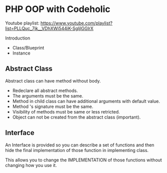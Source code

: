 # PHP OOP with Codeholic

Youtube playlist: https://www.youtube.com/playlist?list=PLLQuc_7jk__VDhXWi544iK-SgljlGGlrX

Introduction

- Class/Blueprint
- Instance

## Abstract Class

Abstract class can have method without body.

- Redeclare all abstract methods.
- The arguments must be the same.
- Method in child class can have additional arguments with default value.
- Method 's signature must be the same.
- Visibility of methods must be same or less retricted.
- Object can not be created from the abstract class (important).

## Interface

An Interface is provided so you can describe a set of functions and then hide the final implementation of those function in implementing class.

This allows you to change the IMPLEMENTATION of those functions without changing how you use it.

